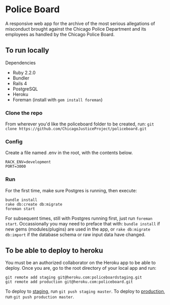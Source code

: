 # Police Board

A responsive web app for the archive of the most serious allegations of misconduct brought against the Chicago Police Department and its employees as handled by the Chicago Police Board.

## To run locally

Dependencies
* Ruby 2.2.0
* Bundler
* Rails 4
* PostgreSQL
* Heroku
* Foreman (install with `gem install foreman`)

### Clone the repo
From wherever you'd like the policeboard folder to be created, run:
`git clone https://github.com/ChicagoJusticeProject/policeboard.git`

### Config
Create a file named .env in the root, with the contents below.
```
RACK_ENV=development
PORT=3000
```

### Run
For the first time, make sure Postgres is running, then execute:
```
bundle install
rake db:create db:migrate
foreman start
```
For subsequent times, still with Postgres running first, just run `foreman start`. Occassionally you may need to preface that with:
`bundle install` if new gems (modules/plugins) are used in the app, or
`rake db:migrate db:import` if the database schema or raw input data have changed.

## To be able to deploy to heroku
You must be an authorized collaborator on the Heroku app to be able to deploy. Once you are, go to the root directory of your local app and run:
```
git remote add staging git@heroku.com:policeboardstaging.git
git remote add production git@heroku.com:policeboard.git
```
To deploy to [staging](https://policeboardstaging.herokuapp.com/), run `git push staging master`. 
To deploy to [production](https://policeboard.herokuapp.com/), run `git push production master`.
